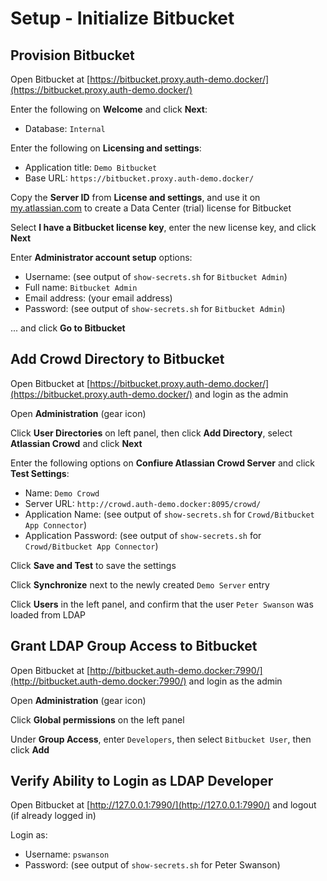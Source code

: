 # Setup - Initialize Bitbucket

## Provision Bitbucket

Open Bitbucket at [https://bitbucket.proxy.auth-demo.docker/](https://bitbucket.proxy.auth-demo.docker/)

Enter the following on **Welcome** and click **Next**:

* Database: `Internal`

Enter the following on **Licensing and settings**:

* Application title: `Demo Bitbucket`
* Base URL: `https://bitbucket.proxy.auth-demo.docker/`

Copy the **Server ID** from **License and settings**, and use it on 
[my.atlassian.com](https://my.atlassian.com/) to create a Data Center (trial) license for Bitbucket

Select **I have a Bitbucket license key**, enter the new license key, and click **Next**

Enter **Administrator account setup** options:

* Username: (see output of `show-secrets.sh` for `Bitbucket Admin`)
* Full name: `Bitbucket Admin`
* Email address: (your email address)
* Password: (see output of `show-secrets.sh` for `Bitbucket Admin`)

... and click **Go to Bitbucket**

## Add Crowd Directory to Bitbucket

Open Bitbucket at [https://bitbucket.proxy.auth-demo.docker/](https://bitbucket.proxy.auth-demo.docker/) and login as the admin

Open **Administration** (gear icon)

Click **User Directories** on left panel, then click **Add Directory**, select **Atlassian Crowd** and click **Next**

Enter the following options on **Confiure Atlassian Crowd Server** and click **Test Settings**:

* Name: `Demo Crowd`
* Server URL: `http://crowd.auth-demo.docker:8095/crowd/`
* Application Name: (see output of `show-secrets.sh` for `Crowd/Bitbucket App Connector`)
* Application Password: (see output of `show-secrets.sh` for `Crowd/Bitbucket App Connector`)

Click **Save and Test** to save the settings

Click **Synchronize** next to the newly created `Demo Server` entry

Click **Users** in the left panel, and confirm that the user `Peter Swanson` was loaded from LDAP

## Grant LDAP Group Access to Bitbucket

Open Bitbucket at [http://bitbucket.auth-demo.docker:7990/](http://bitbucket.auth-demo.docker:7990/) and login as the admin

Open **Administration** (gear icon)

Click **Global permissions** on the left panel

Under **Group Access**, enter `Developers`, then select `Bitbucket User`, then click **Add**

## Verify Ability to Login as LDAP Developer

Open Bitbucket at [http://127.0.0.1:7990/](http://127.0.0.1:7990/) and logout (if already logged in)

Login as:

* Username: `pswanson`
* Password: (see output of `show-secrets.sh` for Peter Swanson)
